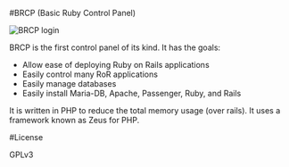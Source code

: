 #BRCP (Basic Ruby Control Panel)

![BRCP login](http://i.imgur.com/MNTXlpo.png)

BRCP is the first control panel of its kind.  It has the goals:

* Allow ease of deploying Ruby on Rails applications
* Easily control many RoR applications
* Easily manage databases
* Easily install Maria-DB, Apache, Passenger, Ruby, and Rails

It is written in PHP to reduce the total memory usage (over rails).  It uses
a framework known as Zeus for PHP.

#License

GPLv3